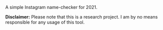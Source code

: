 A simple Instagram name-checker for 2021.

**Disclaimer:** Please note that this is a research project. I am by no means responsible for any usage of this tool.